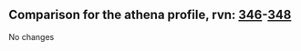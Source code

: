 ## Comparison for the athena profile, rvn: [346](https://github.com/PRO100KatYT/FortniteProfileRevisions/tree/main/profiles/athena/346%20athena.json)-[348](https://github.com/PRO100KatYT/FortniteProfileRevisions/tree/main/profiles/athena/348%20athena.json)

No changes
